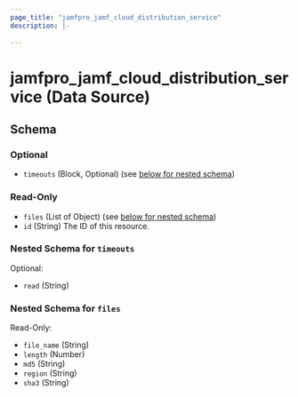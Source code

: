 ```yaml
---
page_title: "jamfpro_jamf_cloud_distribution_service"
description: |-
  
---
```


# jamfpro_jamf_cloud_distribution_service (Data Source)


<!-- schema generated by tfplugindocs -->
## Schema

### Optional

- `timeouts` (Block, Optional) (see [below for nested schema](#nestedblock--timeouts))

### Read-Only

- `files` (List of Object) (see [below for nested schema](#nestedatt--files))
- `id` (String) The ID of this resource.

<a id="nestedblock--timeouts"></a>
### Nested Schema for `timeouts`

Optional:

- `read` (String)


<a id="nestedatt--files"></a>
### Nested Schema for `files`

Read-Only:

- `file_name` (String)
- `length` (Number)
- `md5` (String)
- `region` (String)
- `sha3` (String)